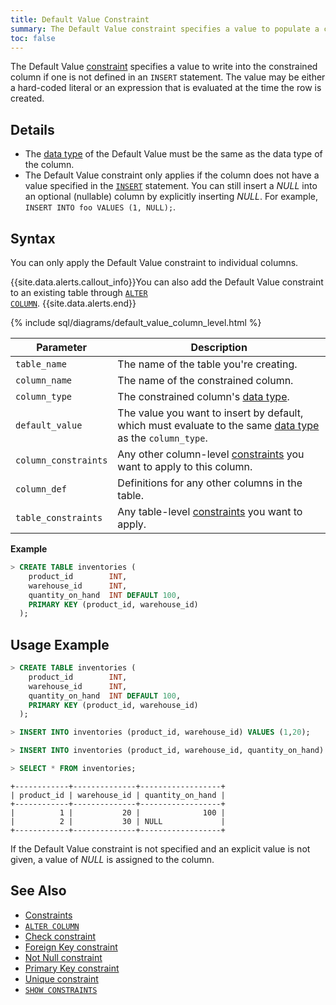 ```yaml
---
title: Default Value Constraint
summary: The Default Value constraint specifies a value to populate a column with if none is provided.
toc: false
---
```


The Default Value [constraint](constraints.html) specifies a value to write into the constrained column if one is not defined in an `INSERT` statement. The value may be either a hard-coded literal or an expression that is evaluated at the time the row is created.

<div id="toc"></div>

## Details

- The [data type](data-types.html) of the Default Value must be the same as the data type of the column.
- The Default Value constraint only applies if the column does not have a value specified in the [`INSERT`](insert.html) statement. You can still insert a *NULL* into an optional (nullable) column by explicitly inserting *NULL*. For example, `INSERT INTO foo VALUES (1, NULL);`.

## Syntax

You can only apply the Default Value constraint to individual columns.

{{site.data.alerts.callout_info}}You can also add the Default Value constraint to an existing table through <a href="alter-column.html#set-or-change-a-default-value"><code>ALTER COLUMN</code></a>. {{site.data.alerts.end}}

{% include sql/diagrams/default_value_column_level.html %}

| Parameter | Description |
|-----------|-------------|
| `table_name` | The name of the table you're creating. |
| `column_name` | The name of the constrained column. |
| `column_type` | The constrained column's [data type](data-types.html). |
| `default_value` | The value you want to insert by default, which must evaluate to the same [data type](data-types.html) as the `column_type`.|
| `column_constraints` | Any other column-level [constraints](constraints.html) you want to apply to this column. |
| `column_def` | Definitions for any other columns in the table. |
| `table_constraints` | Any table-level [constraints](constraints.html) you want to apply. |

**Example**

~~~ sql
> CREATE TABLE inventories (
    product_id        INT,
    warehouse_id      INT,
    quantity_on_hand  INT DEFAULT 100,
    PRIMARY KEY (product_id, warehouse_id)
  );
~~~

## Usage Example

~~~ sql
> CREATE TABLE inventories (
    product_id        INT,
    warehouse_id      INT,
    quantity_on_hand  INT DEFAULT 100,
    PRIMARY KEY (product_id, warehouse_id)
  );

> INSERT INTO inventories (product_id, warehouse_id) VALUES (1,20);

> INSERT INTO inventories (product_id, warehouse_id, quantity_on_hand) VALUES (2,30, NULL);

> SELECT * FROM inventories;
~~~
~~~
+------------+--------------+------------------+
| product_id | warehouse_id | quantity_on_hand |
+------------+--------------+------------------+
|          1 |           20 |              100 |
|          2 |           30 | NULL             |
+------------+--------------+------------------+
~~~

If the Default Value constraint is not specified and an explicit value is not given, a value of *NULL* is assigned to the column.

## See Also

- [Constraints](constraints.html)
- [`ALTER COLUMN`](alter-column.html)
- [Check constraint](check.html)
- [Foreign Key constraint](foreign-key.html)
- [Not Null constraint](not-null.html)
- [Primary Key constraint](primary-key.html)
- [Unique constraint](unique.html)
- [`SHOW CONSTRAINTS`](show-constraints.html)
